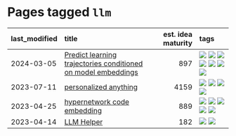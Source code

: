 # Pages tagged `llm`

|last_modified|title|est. idea maturity|tags
|:---|:---|---:|:---|
|2024-03-05|[Predict learning trajectories conditioned on model embeddings](../learning_traj_cond_pred.md)|897|[![](https://img.shields.io/badge/tag-code_gen-cd61a2)](../tags/code_gen.md) [![](https://img.shields.io/badge/tag-contrastive_learning-95c41e)](../tags/contrastive_learning.md) [![](https://img.shields.io/badge/tag-experimental-9c3a4a)](../tags/experimental.md) [![](https://img.shields.io/badge/tag-llm-913db)](../tags/llm.md) [![](https://img.shields.io/badge/tag-open_ai-6a13a1)](../tags/open_ai.md) [![](https://img.shields.io/badge/tag-open_source-1dc0d1)](../tags/open_source.md) [![](https://img.shields.io/badge/tag-public_good-b5ec2c)](../tags/public_good.md)|
|2023-07-11|[personalized anything](../personalized_anything.md)|4159|[![](https://img.shields.io/badge/tag-gdpr_data_export-b0d845)](../tags/gdpr_data_export.md) [![](https://img.shields.io/badge/tag-llm-913db)](../tags/llm.md) [![](https://img.shields.io/badge/tag-personalization-6ee5de)](../tags/personalization.md) [![](https://img.shields.io/badge/tag-productivity-48b79f)](../tags/productivity.md)|
|2023-04-25|[hypernetwork code embedding](../hypernetwork_embedding_for_code.md)|889|[![](https://img.shields.io/badge/tag-embeddings-17673)](../tags/embeddings.md) [![](https://img.shields.io/badge/tag-llm-913db)](../tags/llm.md) [![](https://img.shields.io/badge/tag-machinelearning-a7221f)](../tags/machinelearning.md) [![](https://img.shields.io/badge/tag-models-288446)](../tags/models.md) [![](https://img.shields.io/badge/tag-nlp-90446b)](../tags/nlp.md)|
|2023-04-14|[LLM Helper](../llm-helper.md)|182|[![](https://img.shields.io/badge/tag-llm-913db)](../tags/llm.md) [![](https://img.shields.io/badge/tag-tooling-fe4dc)](../tags/tooling.md)|